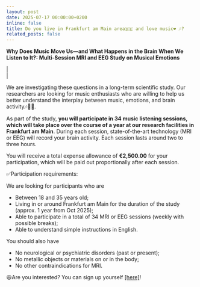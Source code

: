 ```yaml
---
layout: post
date: 2025-07-17 00:00:00+0200
inline: false
title: Do you live in Frankfurt am Main area🇩🇪 and love music❤️ 🎶?
related_posts: false
---
```


**Why Does Music Move Us—and What Happens in the Brain When We Listen to It?: Multi-Session MRI and EEG Study on Musical Emotions**

| <img scr="/assets/img/news/MUSAFX-AI-KeyVis-01b-1K-PREVIEW.jpg" width="800px" style="float" loading="eager"> |

We are investigating these questions in a long-term scientific study. Our researchers are looking for music enthusiasts who are willing to help us better understand the interplay between music, emotions, and brain activity🎶🧠🥲.
 
As part of the study, **you will participate in 34 music listening sessions, which will take place over the course of a year at our research facilities in Frankfurt am Main**. During each session, state-of-the-art technology (MRI or EEG) will record your brain activity. Each session lasts around two to three hours.
 
You will receive a total expense allowance of **€2,500.00** for your participation, which will be paid out proportionally after each session.
 
✅Participation requirements: 

We are looking for participants who are

- Between 18 and 35 years old;
- Living in or around Frankfurt am Main for the duration of the study (approx. 1 year from Oct 2025);
- Able to participate in a total of 34 MRI or EEG sessions (weekly with possible breaks);
- Able to understand simple instructions in English.
 
You should also have

- No neurological or psychiatric disorders (past or present);
- No metallic objects or materials on or in the body;
- No other contraindications for MRI.
 
😃Are you interested? You can sign up yourself [[here]](https://study.ae.mpg.de/en/register/MusicEmotion)!
